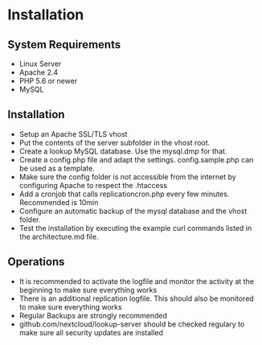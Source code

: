 # Installation

## System Requirements
* Linux Server
* Apache 2.4
* PHP 5.6 or newer
* MySQL

## Installation
* Setup an Apache SSL/TLS vhost
* Put the contents of the server subfolder in the vhost root.
* Create a lookup MySQL database. Use the mysql.dmp for that.
* Create a config.php file and adapt the settings. config.sample.php can be used as a template.
* Make sure the config folder is not accessible from the internet by configuring Apache to respect the .htaccess
* Add a cronjob that calls replicationcron.php every few minutes. Recommended is 10min
* Configure an automatic backup of the mysql database and the vhost folder.
* Test the installation by executing the example curl commands listed in the architecture.md file.



## Operations
* It is recommended to activate the logfile and monitor the activity at the beginning to make sure everything works
* There is an additional replication logfile. This should also be monitored to make sure everything works
* Regular Backups are strongly recommended
* github.com/nextcloud/lookup-server should be checked regulary to make sure all security updates are installed

